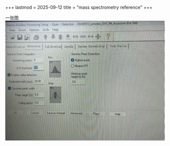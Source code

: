 +++
lastmod = 2025-09-12
title = "mass spectrometry reference"
+++

一张图
![alt text](images/微信图片_20241222015147.jpg)